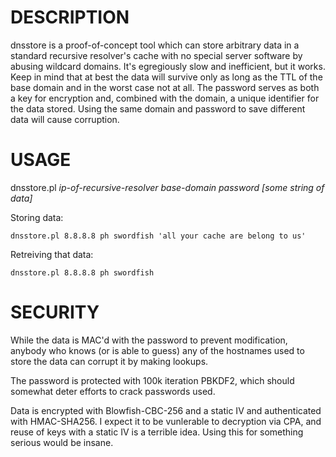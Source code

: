 DESCRIPTION
===========

dnsstore is a proof-of-concept tool which can store arbitrary data in a
standard recursive resolver's cache with no special server software by abusing
wildcard domains. It's egregiously slow and inefficient, but it works. Keep in
mind that at best the data will survive only as long as the TTL of the base
domain and in the worst case not at all. The password serves as both a key for
encryption and, combined with the domain, a unique identifier for the data
stored. Using the same domain and password to save different data will cause
corruption.

USAGE
=====

dnsstore.pl _ip-of-recursive-resolver base-domain password [some string of data]_

Storing data:

`dnsstore.pl 8.8.8.8 ph swordfish 'all your cache are belong to us'`

Retreiving that data:

`dnsstore.pl 8.8.8.8 ph swordfish`

SECURITY
========

While the data is MAC'd with the password to prevent modification, anybody who
knows (or is able to guess) any of the hostnames used to store the data can
corrupt it by making lookups.

The password is protected with 100k iteration PBKDF2, which should
somewhat deter efforts to crack passwords used.

Data is encrypted with Blowfish-CBC-256 and a static IV and authenticated with
HMAC-SHA256. I expect it to be vunlerable to decryption via CPA, and reuse of keys
with a static IV is a terrible idea. Using this for something serious would be insane.
